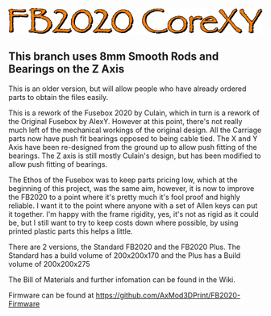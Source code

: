 <img src="https://raw.githubusercontent.com/AxMod3DPrint/FB2020/master/Images/FB2020_logo.jpg" />

<h2>This branch uses 8mm Smooth Rods and Bearings on the Z Axis</h2>
This is an older version, but will allow people who have already ordered parts to obtain the files easily.

This is a rework of the Fusebox 2020 by Culain, which in turn is a rework of the Original Fusebox by AlexY. However at this point, there's not really much left of the mechanical workings of the original design. All the Carriage parts now have push fit bearings opposed to being cable tied. The X and Y Axis have been re-designed from the ground up to allow push fitting of the bearings. The Z axis is still mostly Culain's design, but has been modified to allow push fitting of bearings. 

The Ethos of the Fusebox was to keep parts pricing low, which at the beginning of this project, was the same aim, however, it is now to improve the FB2020 to a point where it's pretty much it's fool proof and highly reliable. I want it to the point where anyone with a set of Allen keys can put it together. I'm happy with the frame rigidity, yes, it's not as rigid as it could be, but I still want to try to keep costs down where possible, by using printed plastic parts this helps a little.

There are 2 versions, the Standard FB2020 and the FB2020 Plus. The Standard has a build volume of 200x200x170 and the Plus has a Build volume of 200x200x275

The Bill of Materials and further infomation can be found in the Wiki.

Firmware can be found at https://github.com/AxMod3DPrint/FB2020-Firmware
